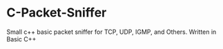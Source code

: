 # C-Packet-Sniffer
Small c++ basic packet sniffer for TCP, UDP, IGMP, and Others. Written in Basic C++
